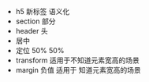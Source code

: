 - h5 新标签 语义化
 - section 部分
 - header  头
 - 居中
  - 定位 50% 50%
  - transform 适用于不知道元素宽高的场景
  - margin 负值 适用于 知道元素宽高的场景
